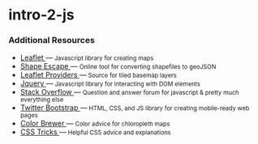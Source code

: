 # intro-2-js
<h3> Additional Resources</h3>
<ul>
	<li><a href="http://leafletjs.com/"> Leaflet </a> &mdash;<small> Javascript library for creating maps </small></li>
	<li><a href="http://shpescape.com/"> Shape Escape </a>&mdash; <small> Online tool for converting shapefiles to geoJSON </small></li>
	<li><a href="http://leaflet-extras.github.io/leaflet-providers/preview/"> Leaflet Providers </a>&mdash;<small> Source for tiled basemap layers</small></li>
	<li><a href="https://jquery.com/"> Jquery </a>&mdash;<small> Javascript library for interacting with DOM elements </small></li>
	<li><a href="http://stackoverflow.com/"> Stack Overflow </a>&mdash;<small> Question and answer forum for javascript & pretty much everything else </small></li>
	<li><a href="http://getbootstrap.com/"> Twitter Bootstrap </a>&mdash;<small> HTML, CSS, and JS library for creating mobile-ready web pages </small></li>
	<li><a href="http://colorbrewer2.org/"> Color Brewer </a>&mdash;<small> Color advice for chloropleth maps </small></li>
	<li><a href="https://css-tricks.com/"> CSS Tricks </a>&mdash;<small> Helpful CSS advice and explanations </small></li>
</ul>

